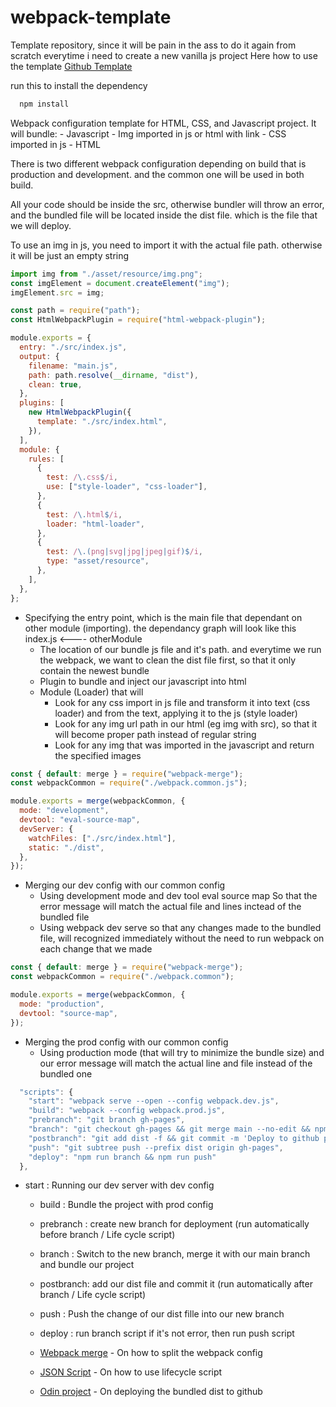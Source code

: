 # webpack-template

Template repository, since it will be pain in the ass to do it again from scratch everytime i need to create a new vanilla js project
Here how to use the template [Github Template](https://docs.github.com/en/repositories/creating-and-managing-repositories/creating-a-repository-from-a-template)

run this to install the dependency

```js
  npm install
```

Webpack configuration template for HTML, CSS, and Javascript project.
It will bundle: - Javascript - Img imported in js or html with link - CSS imported in js - HTML

There is two different webpack configuration depending on build that is production and development. and the common one will be used in both build.

All your code should be inside the src, otherwise bundler will throw an error, and the bundled file will be located inside the dist file. which is the file that we will deploy.

To use an img in js, you need to import it with the actual file path. otherwise it will be just an empty string

```js
import img from "./asset/resource/img.png";
const imgElement = document.createElement("img");
imgElement.src = img;
```

```js
const path = require("path");
const HtmlWebpackPlugin = require("html-webpack-plugin");

module.exports = {
  entry: "./src/index.js",
  output: {
    filename: "main.js",
    path: path.resolve(__dirname, "dist"),
    clean: true,
  },
  plugins: [
    new HtmlWebpackPlugin({
      template: "./src/index.html",
    }),
  ],
  module: {
    rules: [
      {
        test: /\.css$/i,
        use: ["style-loader", "css-loader"],
      },
      {
        test: /\.html$/i,
        loader: "html-loader",
      },
      {
        test: /\.(png|svg|jpg|jpeg|gif)$/i,
        type: "asset/resource",
      },
    ],
  },
};
```

- Specifying the entry point, which is the main file that dependant on
  other module (importing). the dependancy graph will look like this
  index.js <---- otherModule
  - The location of our bundle js file and it's path. and everytime we run
    the webpack, we want to clean the dist file first, so that it only contain the newest bundle
  - Plugin to bundle and inject our javascript into html
  - Module (Loader) that will
    - Look for any css import in js file and transform it into text (css loader) and from the text, applying it to the js (style loader)
    - Look for any img url path in our html (eg img with src), so that it will become proper path instead of regular string
    - Look for any img that was imported in the javascript and return the specified images

```js
const { default: merge } = require("webpack-merge");
const webpackCommon = require("./webpack.common.js");

module.exports = merge(webpackCommon, {
  mode: "development",
  devtool: "eval-source-map",
  devServer: {
    watchFiles: ["./src/index.html"],
    static: "./dist",
  },
});
```

- Merging our dev config with our common config
  - Using development mode and dev tool eval source map
    So that the error message will match the actual file and lines
    inctead of the bundled file
  - Using webpack dev serve so that any changes made to the bundled
    file, will recognized immediately without the need to run webpack
    on each change that we made

```js
const { default: merge } = require("webpack-merge");
const webpackCommon = require("./webpack.common");

module.exports = merge(webpackCommon, {
  mode: "production",
  devtool: "source-map",
});
```

- Merging the prod config with our common config
  - Using production mode (that will try to minimize the bundle size) and
    our error message will match the actual line and file instead of the bundled one

```js
  "scripts": {
    "start": "webpack serve --open --config webpack.dev.js",
    "build": "webpack --config webpack.prod.js",
    "prebranch": "git branch gh-pages",
    "branch": "git checkout gh-pages && git merge main --no-edit && npm run build",
    "postbranch": "git add dist -f && git commit -m 'Deploy to github pages'",
    "push": "git subtree push --prefix dist origin gh-pages",
    "deploy": "npm run branch && npm run push"
  },
```

- start : Running our dev server with dev config

  - build : Bundle the project with prod config
  - prebranch : create new branch for deployment (run automatically before branch / Life cycle script)
  - branch : Switch to the new branch, merge it with our main branch and bundle our project
  - postbranch: add our dist file and commit it (run automatically after branch / Life cycle script)
  - push : Push the change of our dist fille into our new branch
  - deploy : run branch script if it's not error, then run push script

  - [Webpack merge](https://webpack.js.org/guides/production/) - On how to split the webpack config
  - [JSON Script](https://www.upgrad.com/blog/introduction-to-package-json-scripts-in-node-js/) - On how to use lifecycle script
  - [Odin project](https://www.theodinproject.com/lessons/node-path-javascript-restaurant-page) - On deploying the bundled dist to github
